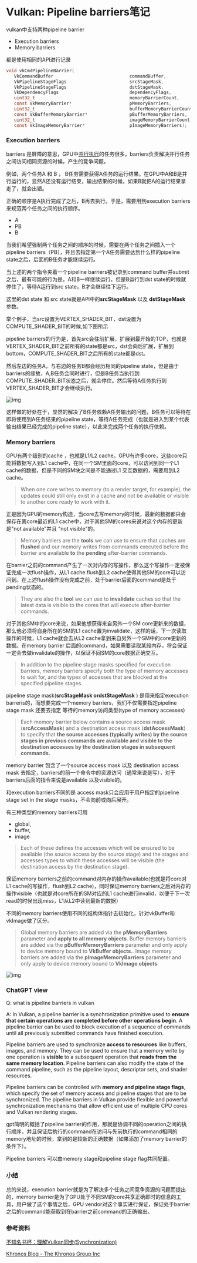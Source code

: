 # Vulkan: Pipeline barriers笔记

vulkan中支持两种pipeline barrier

- Execution barriers
- Memory barriers

都是使用相同的API进行记录

```c
void vkCmdPipelineBarrier(
   VkCommandBuffer                             commandBuffer,
   VkPipelineStageFlags                        srcStageMask,
   VkPipelineStageFlags                        dstStageMask,
   VkDependencyFlags                           dependencyFlags,
   uint32_t                                    memoryBarrierCount,
   const VkMemoryBarrier*                      pMemoryBarriers,
   uint32_t                                    bufferMemoryBarrierCount,
   const VkBufferMemoryBarrier*                pBufferMemoryBarriers,
   uint32_t                                    imageMemoryBarrierCount,
   const VkImageMemoryBarrier*                 pImageMemoryBarriers);
```

### Execution barriers

barriers 是屏障的意思，GPU中[并行执行](https://zhida.zhihu.com/search?content_id=227528128&content_type=Article&match_order=1&q=并行执行&zhida_source=entity)的任务很多，barriers负责解决并行任务之间访问相同资源的时候，产生的竞争问题。

例如，两个任务A 和 B ， B任务需要获得A任务的运行结果。在GPU中A和B是并行运行的，显然A还没有运行结束，输出结果的时候，如果B就把A的运行结果拿走了，就会出错。

正确的顺序是A执行完成了之后，B再去执行。于是，需要用到execution barriers来规范两个任务之间的执行顺序。

- A
- PB
- B

当我们希望强制两个任务之间的顺序的时候，需要在两个任务之间插入一个pipeline barriers（PB），并且去指定第一个A任务需要达到什么样的pipeline state之后，后面的B任务才能继续运行。

当上述的两个指令夹着一个pipeline barriers被记录到command buffer并submit之后，最有可能的行为是，A和B一样继续运行，但是B运行到dst state的时候就停住了，等待A运行到src state，B才会继续往下运行。

这里的dst state 和 src state就是API中的**srcStageMask** 以及 **dstStageMask** 参数。

举个例子，当src设置为VERTEX_SHADER_BIT，dst设置为COMPUTE_SHADER_BIT的时候,如下图所示

pipeline barriers的行为是，首先src会往前扩展，扩展到最开始的TOP，也就是VERTEX_SHADER_BIT之前所有的state都是src，dst会向后扩展，扩展到bottom，COMPUTE_SHADER_BIT之后所有的state都是dst。

然后左边的任务A，与右边的任务B都会经历相同的pipeline state，但是由于barriers的缘故，A,B任务会同时进行，但是B任务当执行到COMPUTE_SHADER_BIT状态之后，就会停住。然后等待A任务执行到VERTEX_SHADER_BIT才会继续执行。

![img](./assets/v2-fcac1028eebb69f0b9d92cb4368f7dcf_1440w.jpg)

这样做的好处在于，显然的解决了B任务依赖A任务输出的问题，B任务可以等待在即将使用到A任务结果的pipeline state，等待A任务完成（也就是进入到某个代表输出结果已经完成的pipeline state），以此来完成两个任务的执行依赖。

### Memory barriers

GPU有两个级别的cache ，也就是L1/L2 cache。GPU有许多core，这些core只能将数据写入到L1 cache中，在同一个SM里面的core，可以访问到同一个L1 cache的数据，但是不同的SM块之间是不能通过L1 交互数据的，需要用到L2 cache。

> When one core writes to memory (to a render target, for example), the updates could still only exist in a cache and not be available or visible to another core ready to work with it.

正是因为GPU的memory构造，当core去写memory的时候，最新的数据都只会保存在离core最近的L1 cache中，对于其他SM的cores来说对这个内存的更新是"not available"并且 "not visible"的。

> Memory barriers are the **tools** we can use to ensure that caches are **flushed** and our memory writes from commands executed before the barrier are available **to** the **pending** after-barrier commands.

在barrier之前的command产生了一次对内存的写操作，那么这个写操作一定被保证完成一次flush操作，从L1 cache flush到L2 cache使得其他SM的core可以访问到。在上述flush操作没有完成之前，处于barrier后面的command是处于pending状态的。

> They are also the **tool** we can use to **invalidate** caches so that the latest data is visible to the cores that will execute after-barrier commands.

对于其他SM中的core来说，如果他想获得来自另外一个SM core更新来的数据，那么他必须将自身所在的SM的L1 cache置为invalidate，这样的话，下一次读取操作的时候，L1 cache就会去从L2 cache拿到来自另外一个SM中的core更新的数据。在memory barrier 后面的command，如果需要读取某段内存，将会保证一定会去做invalidate的操作，以保证不同SM的core数据正确交互。

> In addition to the pipeline stage masks specified for execution barriers, memory barriers specify both the type of memory accesses to wait for, and the types of accesses that are blocked at the specified pipeline stages.

pipeline stage mask(**srcStageMask ordstStageMask** ) 是用来指定execution barreris的，而想要完成一个memory barriers，我们不仅需要指定pipeline stage mask 还要去指定 等待的memory访问类型(type of memory accesses)

> Each memory barrier below contains a source access mask (**srcAccessMask**) and a destination access mask (**dstAccessMask**) to specify that **the source accesses (typically writes) by the source stages in previous commands are available and visible to the destination accesses by the destination stages in subsequent commands.**

memory barrier 包含了一个source access mask 以及 destination access mask 去指定，barriers的前一个命令中的资源访问（通常来说是写），对于barriers后面的指令来说是available 以及visible的。

和execution barriers不同的是 access mask只会应用于用户指定的pipeline stage set in the stage masks，不会向前或向后展开。

有三种类型的memory barriers可用

- global,
- buffer,
- image

> Each of these defines the accesses which will be ensured to be available (the source access by the source stage) and the stages and accesses types to which these accesses will be visible (the destination access by the destination stage).

保证memory barriers之前的command对内存的操作available(也就是将core对L1 cache的写操作，flush到L2 cache)，同时保证memory barriers之后对内存的操作visible（也就是对core所在的SM对应的L1 cache进行invalid，以便于下一次read的时候出现miss，L1从L2中读到最新的数据）

不同的memory barriers使用不同的结构体指针去初始化，针对vkBuffer和vkImage做了区分。

> Global memory barriers are added via the **pMemoryBarriers** parameter and **apply to all memory objects**.
> Buffer memory barriers are added via the **pBufferMemoryBarriers** parameter and only apply to device memory bound to **VkBuffer objects**..
> Image memory barriers are added via the **pImageMemoryBarriers** parameter and only apply to device memory bound to **VkImage objects**.



![img](./assets/v2-8f72f5dd5d061681d596cc0978a76e2c_1440w.jpg)

### ChatGPT view

Q: what is pipeline barriers in vulkan

A: In Vulkan, a pipeline barrier is a synchronization primitive used to **ensure that certain operations are completed before other operations begin**. A pipeline barrier can be used to block execution of a sequence of commands until all previously submitted commands have finished execution.

Pipeline barriers are used to synchronize **access to resources** like buffers, images, and memory. They can be used to ensure that a memory write by one operation is **visible** to a subsequent operation that **reads from the same memory location**. Pipeline barriers can also modify the state of the command pipeline, such as the pipeline layout, descriptor sets, and shader resources.

Pipeline barriers can be controlled with **memory and pipeline stage flags**, which specify the set of memory access and pipeline stages that are to be synchronized. The pipeline barriers in Vulkan provide flexible and powerful synchronization mechanisms that allow efficient use of multiple CPU cores and Vulkan rendering stages.

gpt简明的概括了pipeline barrier的作用，那就是协调不同的operation之间的执行顺序，并且保证后执行的command在访问与先前执行的command相同的memory地址的时候，拿到的是较新的正确数据（如果添加了memory barrier的条件下）。

Pipeline barriers 可以由memory stage和pipeline stage flag共同配置。

### 小结

总的来说，execution barrier就是为了解决多个任务之间竞争资源的问题而提出的，memory barrier是为了GPU处于不同SM的core共享正确即时的信息的工具，用户做了这个事情之后，GPU vendor对这个事实进行保证，保证处于barrier之后的command能获取到在barrier之前command的正确输出。

### 参考资料

[不知名书杯：理解Vulkan同步(Synchronization)](https://zhuanlan.zhihu.com/p/625089024)

[Khronos Blog - The Khronos Group Inc](https://link.zhihu.com/?target=https%3A//www.khronos.org/blog/understanding-vulkan-synchronization)